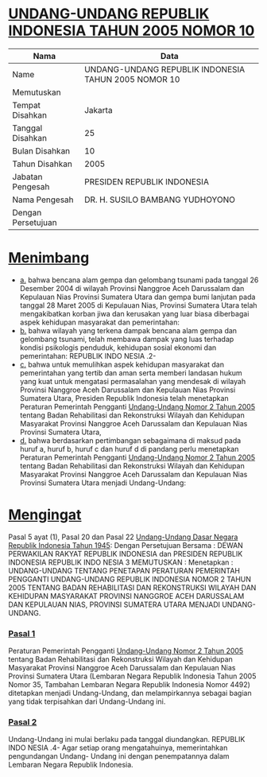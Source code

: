# [UNDANG-UNDANG REPUBLIK INDONESIA TAHUN 2005 NOMOR 10](http://example.org/legal/document/uu/2005/10)

| Nama | Data |
| ------ | ----- |
|Name|UNDANG-UNDANG REPUBLIK INDONESIA TAHUN 2005 NOMOR 10|
|Memutuskan||
|Tempat Disahkan|Jakarta|
|Tanggal Disahkan|25|
|Bulan Disahkan|10|
|Tahun Disahkan|2005|
|Jabatan Pengesah|PRESIDEN REPUBLIK INDONESIA|
|Nama Pengesah|DR. H. SUSILO BAMBANG YUDHOYONO|
|Dengan Persetujuan||
# [Menimbang](http://example.org/legal/document/uu/2005/10/menimbang)

* [a.](http://example.org/legal/document/uu/2005/10/menimbang/point/a) bahwa bencana alam gempa dan gelombang tsunami pada tanggal 26 Desember 2004 di wilayah Provinsi Nanggroe Aceh Darussalam dan Kepulauan Nias Provinsi Sumatera Utara dan gempa bumi lanjutan pada tanggal 28 Maret 2005 di Kepulauan Nias, Provinsi Sumatera Utara telah mengakibatkan korban jiwa dan kerusakan yang luar biasa diberbagai aspek kehidupan masyarakat dan pemerintahan:
* [b.](http://example.org/legal/document/uu/2005/10/menimbang/point/b) bahwa wilayah yang terkena dampak bencana alam gempa dan gelombang tsunami, telah membawa dampak yang luas terhadap kondisi psikologis penduduk, kehidupan sosial ekonomi dan pemerintahan: REPUBLIK INDO NESIA .2-
* [c.](http://example.org/legal/document/uu/2005/10/menimbang/point/c) bahwa untuk memulihkan aspek kehidupan masyarakat dan pemerintahan yang tertib dan aman serta memberi landasan hukum yang kuat untuk mengatasi permasalahan yang mendesak di wilayah Provinsi Nanggroe Aceh Darussalam dan Kepulauan Nias Provinsi Sumatera Utara, Presiden Republik Indonesia telah menetapkan Peraturan Pemerintah Pengganti [Undang-Undang Nomor 2 Tahun 2005](http://example.org/legal/document/uu/2005/2) tentang Badan Rehabilitasi dan Rekonstruksi Wilayah dan Kehidupan Masyarakat Provinsi Nanggroe Aceh Darussalam dan Kepulauan Nias Provinsi Sumatera Utara,
* [d.](http://example.org/legal/document/uu/2005/10/menimbang/point/d) bahwa berdasarkan pertimbangan sebagaimana di maksud pada huruf a, huruf b, huruf c dan huruf d di pandang perlu menetapkan Peraturan Pemerintah Pengganti [Undang-Undang Nomor 2 Tahun 2005](http://example.org/legal/document/uu/2005/2) tentang Badan Rehabilitasi dan Rekonstruksi Wilayah dan Kehidupan Masyarakat Provinsi Nanggroe Aceh Darussalam dan Kepulauan Nias Provinsi Sumatera Utara menjadi Undang-Undang:
# [Mengingat](http://example.org/legal/document/uu/2005/10/mengingat)
Pasal 5 ayat (1), Pasal 20 dan Pasal 22 [Undang-Undang Dasar Negara Republik Indonesia Tahun 1945](http://example.org/legal/document/uu): Dengan Persetujuan Bersama : DEWAN PERWAKILAN RAKYAT REPUBLIK INDONESIA dan PRESIDEN REPUBLIK INDONESIA REPUBLIK INDO NESIA 3 MEMUTUSKAN : Menetapkan : UNDANG-UNDANG TENTANG PENETAPAN PERATURAN PEMERINTAH PENGGANTI UNDANG-UNDANG REPUBLIK INDONESIA NOMOR 2 TAHUN 2005 TENTANG BADAN REHABILITASI DAN REKONSTRUKSI WILAYAH DAN KEHIDUPAN MASYARAKAT PROVINSI NANGGROE ACEH DARUSSALAM DAN KEPULAUAN NIAS, PROVINSI SUMATERA UTARA MENJADI UNDANG-UNDANG.

### [Pasal 1](http://example.org/legal/document/uu/2005/10/pasal/0001)
Peraturan Pemerintah Pengganti [Undang-Undang Nomor 2 Tahun 2005](http://example.org/legal/document/uu/2005/2) tentang Badan Rehabilitasi dan Rekonstruksi Wilayah dan Kehidupan Masyarakat Provinsi Nanggroe Aceh Darussalam dan Kepulauan Nias Provinsi Sumatera Utara (Lembaran Negara Republik Indonesia Tahun 2005 Nomor 35, Tambahan Lembaran Negara Republik Indonesia Nomor 4492) ditetapkan menjadi Undang-Undang, dan melampirkannya sebagai bagian yang tidak terpisahkan dari Undang-Undang ini.


### [Pasal 2](http://example.org/legal/document/uu/2005/10/pasal/0002)
Undang-Undang ini mulai berlaku pada tanggal diundangkan. REPUBLIK INDO NESIA .4- Agar setiap orang mengatahuinya, memerintahkan pengundangan Undang- Undang ini dengan penempatannya dalam Lembaran Negara Republik Indonesia.
